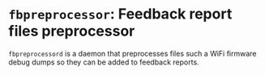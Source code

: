 # `fbpreprocessor`: Feedback report files preprocessor

`fbpreprocessord` is a daemon that preprocesses files such a WiFi firmware
debug dumps so they can be added to feedback reports.
